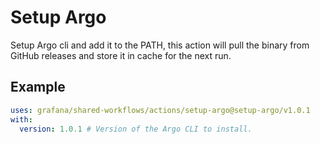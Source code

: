 # Setup Argo

Setup Argo cli and add it to the PATH, this action will pull the binary from GitHub releases and store it in cache for the next run.

## Example

<!-- x-release-please-start-version -->

```yaml
uses: grafana/shared-workflows/actions/setup-argo@setup-argo/v1.0.1
with:
  version: 1.0.1 # Version of the Argo CLI to install.
```

<!-- x-release-please-end-version -->
